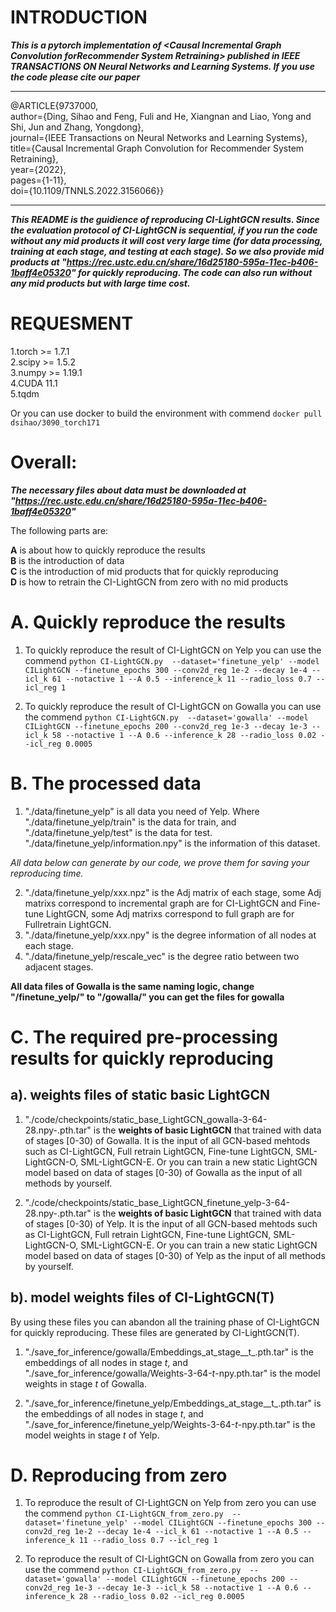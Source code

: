 # INTRODUCTION
***This is a pytorch implementation of \<Causal Incremental Graph Convolution forRecommender System Retraining\> published in IEEE TRANSACTIONS ON Neural Networks and Learning Systems. If you use the code please cite our paper***

***
@ARTICLE{9737000,  
author={Ding, Sihao and Feng, Fuli and He, Xiangnan and Liao, Yong and Shi, Jun and Zhang, Yongdong},  
journal={IEEE Transactions on Neural Networks and Learning Systems},   
title={Causal Incremental Graph Convolution for Recommender System Retraining},   
year={2022},  
pages={1-11},  
doi={10.1109/TNNLS.2022.3156066}}  
 ***

***This README is the guidience of reproducing CI-LightGCN results. Since the evaluation protocol of CI-LightGCN is sequential, if you run the code without any mid products it will cost very large time (for data processing, training at each stage, and testing at each stage). So we also provide mid products at "https://rec.ustc.edu.cn/share/16d25180-595a-11ec-b406-1baff4e05320" for quickly reproducing. The code can also run without any mid products but with large time cost.***

# REQUESMENT
1.torch >= 1.7.1  
2.scipy >= 1.5.2  
3.numpy >= 1.19.1  
4.CUDA 11.1  
5.tqdm  

Or you can use docker to build the environment with commend ```docker pull dsihao/3090_torch171```

# Overall:
___The necessary files about data must be downloaded at "https://rec.ustc.edu.cn/share/16d25180-595a-11ec-b406-1baff4e05320"___

The following parts are:

**A** is about how to quickly reproduce the results  
**B** is the introduction of data  
**C** is the introduction of mid products that for quickly reproducing  
**D** is how to retrain the CI-LightGCN from zero with no mid products

# A. Quickly reproduce the results

1. To quickly reproduce the result of CI-LightGCN on Yelp you can use the commend 
```python CI-LightGCN.py  --dataset='finetune_yelp' --model CILightGCN --finetune_epochs 300 --conv2d_reg 1e-2 --decay 1e-4 --icl_k 61 --notactive 1 --A 0.5 --inference_k 11 --radio_loss 0.7 --icl_reg 1```

2. To quickly reproduce the result of CI-LightGCN on Gowalla you can use the commend 
```python CI-LightGCN.py  --dataset='gowalla' --model CILightGCN --finetune_epochs 200 --conv2d_reg 1e-3 --decay 1e-3 --icl_k 58 --notactive 1 --A 0.6 --inference_k 28 --radio_loss 0.02 --icl_reg 0.0005```

# B. The processed data
1. "./data/finetune_yelp" is all data you need of Yelp. Where "./data/finetune_yelp/train" is the data for train, and "./data/finetune_yelp/test" is the data for test. "./data/finetune_yelp/information.npy" is the information of this dataset.

_All data below can generate by our code, we prove them for saving your reproducing time._

2. "./data/finetune_yelp/xxx.npz" is the Adj matrix of each stage, some Adj matrixs correspond to incremental graph are for CI-LightGCN and Fine-tune LightGCN, some Adj matrixs correspond to full graph are for Fullretrain LightGCN.
3. "./data/finetune_yelp/xxx.npy" is the degree information of all nodes at each stage. 
4. "./data/finetune_yelp/rescale_vec" is the degree ratio between two adjacent stages.

__All data files of Gowalla is the same naming logic, change "/finetune_yelp/" to "/gowalla/" you can get the files for gowalla__


# C. The required pre-processing results for quickly reproducing

## a). weights files of static basic LightGCN
1. "./code/checkpoints/static_base_LightGCN_gowalla-3-64-28.npy-.pth.tar" is the __weights of basic LightGCN__ that trained with data of stages [0-30) of Gowalla. It is the input of all GCN-based mehtods such as CI-LightGCN, Full retrain LightGCN, Fine-tune LightGCN, SML-LightGCN-O, SML-LightGCN-E. Or you can train a new static LightGCN model based on data of stages [0-30) of Gowalla as the input of all methods by yourself.

2. "./code/checkpoints/static_base_LightGCN_finetune_yelp-3-64-28.npy-.pth.tar" is the __weights of basic LightGCN__ that trained with data of stages [0-30) of Yelp. It is the input of all GCN-based mehtods such as CI-LightGCN, Full retrain LightGCN, Fine-tune LightGCN, SML-LightGCN-O, SML-LightGCN-E. Or you can train a new static LightGCN model based on data of stages [0-30) of Yelp as the input of all methods by yourself.

## b). model weights files of CI-LightGCN(T)
By using these files you can abandon all the training phase of CI-LightGCN for quickly reproducing. These files are generated by CI-LightGCN(T).

1. "./save_for_inference/gowalla/Embeddings_at_stage__t_.pth.tar" is the embeddings of all nodes in stage _t_, and "./save_for_inference/gowalla/Weights-3-64-_t_-npy.pth.tar" is the model weights in stage _t_ of Gowalla.

2. "./save_for_inference/finetune_yelp/Embeddings_at_stage__t_.pth.tar" is the embeddings of all nodes in stage _t_, and "./save_for_inference/finetune_yelp/Weights-3-64-_t_-npy.pth.tar" is the model weights in stage _t_ of Yelp.


# D. Reproducing from zero

1. To reproduce the result of CI-LightGCN on Yelp from zero you can use the commend 
```python CI-LightGCN_from_zero.py  --dataset='finetune_yelp' --model CILightGCN --finetune_epochs 300 --conv2d_reg 1e-2 --decay 1e-4 --icl_k 61 --notactive 1 --A 0.5 --inference_k 11 --radio_loss 0.7 --icl_reg 1```

2. To reproduce the result of CI-LightGCN on Gowalla from zero you can use the commend 
```python CI-LightGCN_from_zero.py  --dataset='gowalla' --model CILightGCN --finetune_epochs 200 --conv2d_reg 1e-3 --decay 1e-3 --icl_k 58 --notactive 1 --A 0.6 --inference_k 28 --radio_loss 0.02 --icl_reg 0.0005```
